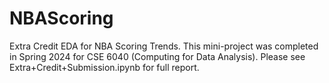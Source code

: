 # NBAScoring
Extra Credit EDA for NBA Scoring Trends. This mini-project was completed in Spring 2024 for CSE 6040 (Computing for Data Analysis). Please see Extra+Credit+Submission.ipynb for full report.
